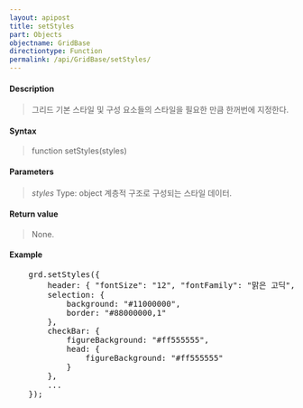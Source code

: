 ```yaml
---
layout: apipost
title: setStyles
part: Objects
objectname: GridBase
directiontype: Function
permalink: /api/GridBase/setStyles/
---
```



#### Description

> 그리드 기본 스타일 및 구성 요소들의 스타일을 필요한 만큼 한꺼번에 지정한다.

#### Syntax

> function setStyles(styles)

#### Parameters

> *styles*
> Type: object
> 계층적 구조로 구성되는 스타일 데이터.

#### Return value

> None.

#### Example

<pre class="prettyprint">
    grd.setStyles({
        header: { "fontSize": "12", "fontFamily": "맑은 고딕", "fontBold": "true"},
        selection: {
            background: "#11000000",
            border: "#88000000,1"
        },
        checkBar: {
            figureBackground: "#ff555555",
            head: {
                figureBackground: "#ff555555"
            }
        },
        ...
    });
</pre>

